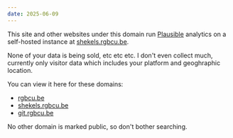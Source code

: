 ```yaml
---
date: 2025-06-09
---
```


This site and other websites under this domain run
[Plausible](https://plausible.io/) analytics on a self-hosted instance at
[shekels.rgbcu.be](https://shekels.rgbcu.be/).

None of your data is being sold, etc etc etc. I don't even collect much,
currently only visitor data which includes your platform and geoghraphic
location.

You can view it here for these domains:

- [rgbcu.be](https://shekels.rgbcu.be/rgbcu.be)
- [shekels.rgbcu.be](https://shekels.rgbcu.be/shekels.rgbcu.be)
- [git.rgbcu.be](https://shekels.rgbcu.be/git.rgbcu.be)

No other domain is marked public, so don't bother searching.
